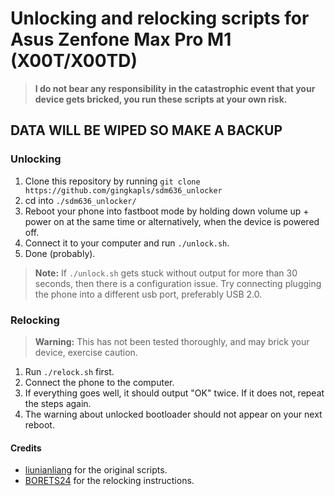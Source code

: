 # Unlocking and relocking scripts for Asus Zenfone Max Pro M1 (X00T/X00TD)

> **I do not bear any responsibility in the catastrophic event that your device gets bricked, you run these scripts at your own risk.**

## DATA WILL BE WIPED SO MAKE A BACKUP

### Unlocking

1. Clone this repository by running `git clone https://github.com/gingkapls/sdm636_unlocker` 
2. cd into `./sdm636_unlocker/`
3. Reboot your phone into fastboot mode by holding down volume up + power on at the same time or alternatively, when the device is powered off.
4. Connect it to your computer and run `./unlock.sh`.
5. Done (probably).

> **Note:** If `./unlock.sh` gets stuck without output for more than 30 seconds, then there is a configuration issue. Try connecting plugging the phone into a different usb port, preferably USB 2.0.

### Relocking
> **Warning:** This has not been tested thoroughly, and may brick your device, exercise caution.

1. Run `./relock.sh` first.
2. Connect the phone to the computer.
3. If everything goes well, it should output "OK" twice. If it does not, repeat the steps again.
4. The warning about unlocked bootloader should not appear on your next reboot.

#### Credits
- [liunianliang](mailto:liunianliang@huaqin.com) for the original scripts.
- [BORETS24](https://telegram.me/BORETS24) for the relocking instructions.


